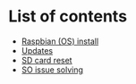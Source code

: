 # List of contents
* [Raspbian (OS) install](INSTALL.md)
* [Updates](UPDATE.md)
* [SD card reset](RESET.md)
* [SO issue solving](ISSUE.md)
